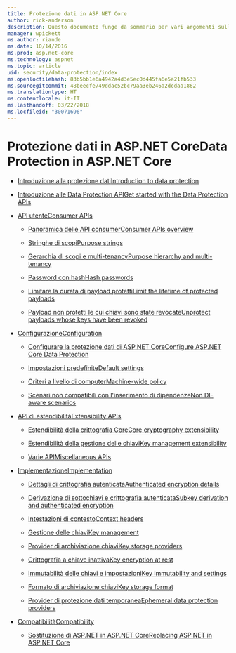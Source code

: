 ```yaml
---
title: Protezione dati in ASP.NET Core
author: rick-anderson
description: Questo documento funge da sommario per vari argomenti sulla protezione dati di ASP.NET Core.
manager: wpickett
ms.author: riande
ms.date: 10/14/2016
ms.prod: asp.net-core
ms.technology: aspnet
ms.topic: article
uid: security/data-protection/index
ms.openlocfilehash: 83b5bb1e6a4942a4d3e5ec0d445fa6e5a21fb533
ms.sourcegitcommit: 48beecfe749ddac52bc79aa3eb246a2dcdaa1862
ms.translationtype: HT
ms.contentlocale: it-IT
ms.lasthandoff: 03/22/2018
ms.locfileid: "30071696"
---
```

# <a name="data-protection-in-aspnet-core"></a><span data-ttu-id="bb589-103">Protezione dati in ASP.NET Core</span><span class="sxs-lookup"><span data-stu-id="bb589-103">Data Protection in ASP.NET Core</span></span>

* [<span data-ttu-id="bb589-104">Introduzione alla protezione dati</span><span class="sxs-lookup"><span data-stu-id="bb589-104">Introduction to data protection</span></span>](xref:security/data-protection/introduction)

* [<span data-ttu-id="bb589-105">Introduzione alle Data Protection API</span><span class="sxs-lookup"><span data-stu-id="bb589-105">Get started with the Data Protection APIs</span></span>](xref:security/data-protection/using-data-protection)

* [<span data-ttu-id="bb589-106">API utente</span><span class="sxs-lookup"><span data-stu-id="bb589-106">Consumer APIs</span></span>](xref:security/data-protection/consumer-apis/index)

  * [<span data-ttu-id="bb589-107">Panoramica delle API consumer</span><span class="sxs-lookup"><span data-stu-id="bb589-107">Consumer APIs overview</span></span>](xref:security/data-protection/consumer-apis/overview)

  * [<span data-ttu-id="bb589-108">Stringhe di scopi</span><span class="sxs-lookup"><span data-stu-id="bb589-108">Purpose strings</span></span>](xref:security/data-protection/consumer-apis/purpose-strings)

  * [<span data-ttu-id="bb589-109">Gerarchia di scopi e multi-tenancy</span><span class="sxs-lookup"><span data-stu-id="bb589-109">Purpose hierarchy and multi-tenancy</span></span>](xref:security/data-protection/consumer-apis/purpose-strings-multitenancy)

  * [<span data-ttu-id="bb589-110">Password con hash</span><span class="sxs-lookup"><span data-stu-id="bb589-110">Hash passwords</span></span>](xref:security/data-protection/consumer-apis/password-hashing)

  * [<span data-ttu-id="bb589-111">Limitare la durata di payload protetti</span><span class="sxs-lookup"><span data-stu-id="bb589-111">Limit the lifetime of protected payloads</span></span>](xref:security/data-protection/consumer-apis/limited-lifetime-payloads)

  * [<span data-ttu-id="bb589-112">Payload non protetti le cui chiavi sono state revocate</span><span class="sxs-lookup"><span data-stu-id="bb589-112">Unprotect payloads whose keys have been revoked</span></span>](xref:security/data-protection/consumer-apis/dangerous-unprotect)

* [<span data-ttu-id="bb589-113">Configurazione</span><span class="sxs-lookup"><span data-stu-id="bb589-113">Configuration</span></span>](xref:security/data-protection/configuration/index)

  * [<span data-ttu-id="bb589-114">Configurare la protezione dati di ASP.NET Core</span><span class="sxs-lookup"><span data-stu-id="bb589-114">Configure ASP.NET Core Data Protection</span></span>](xref:security/data-protection/configuration/overview)

  * [<span data-ttu-id="bb589-115">Impostazioni predefinite</span><span class="sxs-lookup"><span data-stu-id="bb589-115">Default settings</span></span>](xref:security/data-protection/configuration/default-settings)

  * [<span data-ttu-id="bb589-116">Criteri a livello di computer</span><span class="sxs-lookup"><span data-stu-id="bb589-116">Machine-wide policy</span></span>](xref:security/data-protection/configuration/machine-wide-policy)

  * [<span data-ttu-id="bb589-117">Scenari non compatibili con l'inserimento di dipendenze</span><span class="sxs-lookup"><span data-stu-id="bb589-117">Non DI-aware scenarios</span></span>](xref:security/data-protection/configuration/non-di-scenarios)

* [<span data-ttu-id="bb589-118">API di estendibilità</span><span class="sxs-lookup"><span data-stu-id="bb589-118">Extensibility APIs</span></span>](xref:security/data-protection/extensibility/index)

  * [<span data-ttu-id="bb589-119">Estendibilità della crittografia Core</span><span class="sxs-lookup"><span data-stu-id="bb589-119">Core cryptography extensibility</span></span>](xref:security/data-protection/extensibility/core-crypto)

  * [<span data-ttu-id="bb589-120">Estendibilità della gestione delle chiavi</span><span class="sxs-lookup"><span data-stu-id="bb589-120">Key management extensibility</span></span>](xref:security/data-protection/extensibility/key-management)

  * [<span data-ttu-id="bb589-121">Varie API</span><span class="sxs-lookup"><span data-stu-id="bb589-121">Miscellaneous APIs</span></span>](xref:security/data-protection/extensibility/misc-apis)

* [<span data-ttu-id="bb589-122">Implementazione</span><span class="sxs-lookup"><span data-stu-id="bb589-122">Implementation</span></span>](xref:security/data-protection/implementation/index)

  * [<span data-ttu-id="bb589-123">Dettagli di crittografia autenticata</span><span class="sxs-lookup"><span data-stu-id="bb589-123">Authenticated encryption details</span></span>](xref:security/data-protection/implementation/authenticated-encryption-details)

  * [<span data-ttu-id="bb589-124">Derivazione di sottochiavi e crittografia autenticata</span><span class="sxs-lookup"><span data-stu-id="bb589-124">Subkey derivation and authenticated encryption</span></span>](xref:security/data-protection/implementation/subkeyderivation)

  * [<span data-ttu-id="bb589-125">Intestazioni di contesto</span><span class="sxs-lookup"><span data-stu-id="bb589-125">Context headers</span></span>](xref:security/data-protection/implementation/context-headers)

  * [<span data-ttu-id="bb589-126">Gestione delle chiavi</span><span class="sxs-lookup"><span data-stu-id="bb589-126">Key management</span></span>](xref:security/data-protection/implementation/key-management)

  * [<span data-ttu-id="bb589-127">Provider di archiviazione chiavi</span><span class="sxs-lookup"><span data-stu-id="bb589-127">Key storage providers</span></span>](xref:security/data-protection/implementation/key-storage-providers)

  * [<span data-ttu-id="bb589-128">Crittografia a chiave inattiva</span><span class="sxs-lookup"><span data-stu-id="bb589-128">Key encryption at rest</span></span>](xref:security/data-protection/implementation/key-encryption-at-rest)

  * [<span data-ttu-id="bb589-129">Immutabilità delle chiavi e impostazioni</span><span class="sxs-lookup"><span data-stu-id="bb589-129">Key immutability and settings</span></span>](xref:security/data-protection/implementation/key-immutability)

  * [<span data-ttu-id="bb589-130">Formato di archiviazione chiavi</span><span class="sxs-lookup"><span data-stu-id="bb589-130">Key storage format</span></span>](xref:security/data-protection/implementation/key-storage-format)

  * [<span data-ttu-id="bb589-131">Provider di protezione dati temporanea</span><span class="sxs-lookup"><span data-stu-id="bb589-131">Ephemeral data protection providers</span></span>](xref:security/data-protection/implementation/key-storage-ephemeral)

* [<span data-ttu-id="bb589-132">Compatibilità</span><span class="sxs-lookup"><span data-stu-id="bb589-132">Compatibility</span></span>](xref:security/data-protection/compatibility/index)

  * [<span data-ttu-id="bb589-133">Sostituzione di ASP.NET <machineKey> in ASP.NET Core</span><span class="sxs-lookup"><span data-stu-id="bb589-133">Replacing ASP.NET <machineKey> in ASP.NET Core</span></span>](xref:security/data-protection/compatibility/replacing-machinekey)
